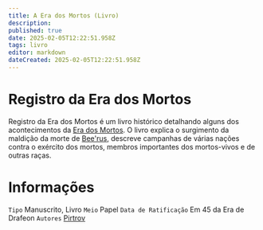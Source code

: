 ```yaml
---
title: A Era dos Mortos (Livro)
description: 
published: true
date: 2025-02-05T12:22:51.958Z
tags: livro
editor: markdown
dateCreated: 2025-02-05T12:22:51.958Z
---
```


# Registro da Era dos Mortos
Registro da Era dos Mortos é um livro histórico detalhando alguns dos acontecimentos da [Era dos Mortos](/linha-do-tempo). O livro explica o surgimento da maldição da morte de [Bee'rus](/divindades/panteao-das-treze-estrelas/beerus), descreve campanhas de várias nações contra o exército dos mortos, membros importantes dos mortos-vivos e de outras raças.

# Informações
`Tipo` Manuscrito, Livro
`Meio` Papel 
`Data de Ratificação` Em 45 da Era de Drafeon
`Autores` [Pirtrov](/individuos/pirtrov)